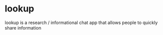 # lookup
lookup is a research / informational chat app that allows people to quickly share information
